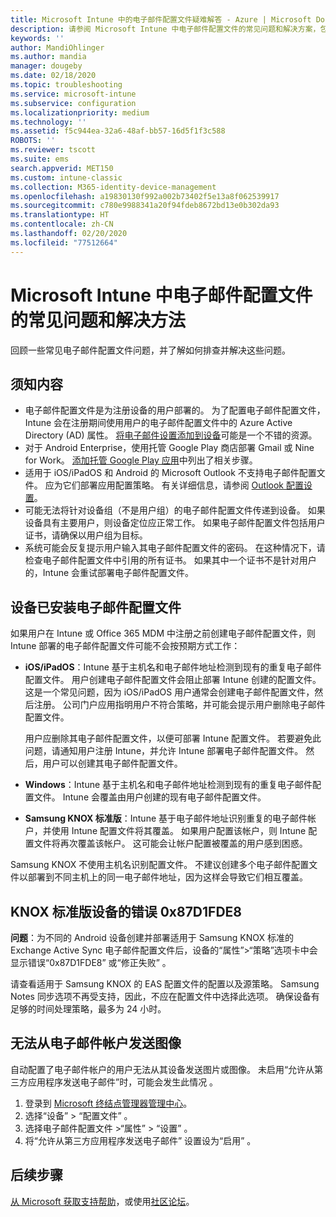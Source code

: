 ```yaml
---
title: Microsoft Intune 中的电子邮件配置文件疑难解答 - Azure | Microsoft Docs
description: 请参阅 Microsoft Intune 中电子邮件配置文件的常见问题和解决方案，包括重复的电子邮件配置文件和 Samsung KNOX 标准版 Android 设备上的错误。
keywords: ''
author: MandiOhlinger
ms.author: mandia
manager: dougeby
ms.date: 02/18/2020
ms.topic: troubleshooting
ms.service: microsoft-intune
ms.subservice: configuration
ms.localizationpriority: medium
ms.technology: ''
ms.assetid: f5c944ea-32a6-48af-bb57-16d5f1f3c588
ROBOTS: ''
ms.reviewer: tscott
ms.suite: ems
search.appverid: MET150
ms.custom: intune-classic
ms.collection: M365-identity-device-management
ms.openlocfilehash: a19830130f992a002b73402f5e13a8f062539917
ms.sourcegitcommit: c780e9988341a20f94fdeb8672bd13e0b302da93
ms.translationtype: HT
ms.contentlocale: zh-CN
ms.lasthandoff: 02/20/2020
ms.locfileid: "77512664"
---
```

# <a name="common-issues-and-resolutions-with-email-profiles-in-microsoft-intune"></a>Microsoft Intune 中电子邮件配置文件的常见问题和解决方法

回顾一些常见电子邮件配置文件问题，并了解如何排查并解决这些问题。

## <a name="what-you-need-to-know"></a>须知内容

- 电子邮件配置文件是为注册设备的用户部署的。 为了配置电子邮件配置文件，Intune 会在注册期间使用用户的电子邮件配置文件中的 Azure Active Directory (AD) 属性。 [将电子邮件设置添加到设备](email-settings-configure.md)可能是一个不错的资源。
- 对于 Android Enterprise，使用托管 Google Play 商店部署 Gmail 或 Nine for Work。 [添加托管 Google Play 应用](../apps/apps-add-android-for-work.md)中列出了相关步骤。
- 适用于 iOS/iPadOS 和 Android 的 Microsoft Outlook 不支持电子邮件配置文件。 应为它们部署应用配置策略。 有关详细信息，请参阅 [Outlook 配置设置](../apps/app-configuration-policies-outlook.md)。
- 可能无法将针对设备组（不是用户组）的电子邮件配置文件传递到设备。 如果设备具有主要用户，则设备定位应正常工作。 如果电子邮件配置文件包括用户证书，请确保以用户组为目标。
- 系统可能会反复提示用户输入其电子邮件配置文件的密码。 在这种情况下，请检查电子邮件配置文件中引用的所有证书。 如果其中一个证书不是针对用户的，Intune 会重试部署电子邮件配置文件。

## <a name="device-already-has-an-email-profile-installed"></a>设备已安装电子邮件配置文件

如果用户在 Intune 或 Office 365 MDM 中注册之前创建电子邮件配置文件，则 Intune 部署的电子邮件配置文件可能不会按预期方式工作：

- **iOS/iPadOS**：Intune 基于主机名和电子邮件地址检测到现有的重复电子邮件配置文件。 用户创建电子邮件配置文件会阻止部署 Intune 创建的配置文件。 这是一个常见问题，因为 iOS/iPadOS 用户通常会创建电子邮件配置文件，然后注册。 公司门户应用指明用户不符合策略，并可能会提示用户删除电子邮件配置文件。

  用户应删除其电子邮件配置文件，以便可部署 Intune 配置文件。 若要避免此问题，请通知用户注册 Intune，并允许 Intune 部署电子邮件配置文件。 然后，用户可以创建其电子邮件配置文件。

- **Windows**：Intune 基于主机名和电子邮件地址检测到现有的重复电子邮件配置文件。 Intune 会覆盖由用户创建的现有电子邮件配置文件。

- **Samsung KNOX 标准版**：Intune 基于电子邮件地址识别重复的电子邮件帐户，并使用 Intune 配置文件将其覆盖。 如果用户配置该帐户，则 Intune 配置文件将再次覆盖该帐户。 这可能会让帐户配置被覆盖的用户感到困惑。

Samsung KNOX 不使用主机名识别配置文件。 不建议创建多个电子邮件配置文件以部署到不同主机上的同一电子邮件地址，因为这样会导致它们相互覆盖。

## <a name="error-0x87d1fde8-for-knox-standard-device"></a>KNOX 标准版设备的错误 0x87D1FDE8

**问题**：为不同的 Android 设备创建并部署适用于 Samsung KNOX 标准的 Exchange Active Sync 电子邮件配置文件后，设备的“属性”>“策略”选项卡中会显示错误“0x87D1FDE8”  或“修正失败”  。

请查看适用于 Samsung KNOX 的 EAS 配置文件的配置以及源策略。 Samsung Notes 同步选项不再受支持，因此，不应在配置文件中选择此选项。 确保设备有足够的时间处理策略，最多为 24 小时。

## <a name="unable-to-send-images-from--email-account"></a>无法从电子邮件帐户发送图像

自动配置了电子邮件帐户的用户无法从其设备发送图片或图像。 未启用“允许从第三方应用程序发送电子邮件”时，可能会发生此情况  。

1. 登录到 [Microsoft 终结点管理器管理中心](https://go.microsoft.com/fwlink/?linkid=2109431)。
2. 选择“设备”   > “配置文件”  。
3. 选择电子邮件配置文件 >“属性”   > “设置”  。
4. 将“允许从第三方应用程序发送电子邮件”  设置设为“启用”  。

## <a name="next-steps"></a>后续步骤

[从 Microsoft 获取支持帮助](../fundamentals/get-support.md)，或使用[社区论坛](https://social.technet.microsoft.com/Forums/en-US/home?category=microsoftintune)。
